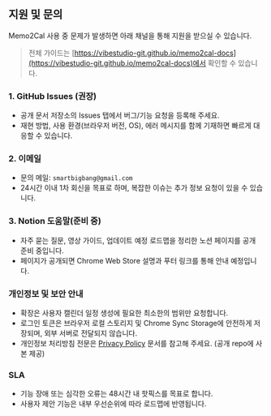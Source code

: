 ## 지원 및 문의

Memo2Cal 사용 중 문제가 발생하면 아래 채널을 통해 지원을 받으실 수 있습니다.

> 전체 가이드는 [https://vibestudio-git.github.io/memo2cal-docs](https://vibestudio-git.github.io/memo2cal-docs)에서 확인할 수 있습니다.

### 1. GitHub Issues (권장)

-   공개 문서 저장소의 Issues 탭에서 버그/기능 요청을 등록해 주세요.
-   재현 방법, 사용 환경(브라우저 버전, OS), 에러 메시지를 함께 기재하면 빠르게 대응할 수 있습니다.

### 2. 이메일

-   문의 메일: `smartbigbang@gmail.com`
-   24시간 이내 1차 회신을 목표로 하며, 복잡한 이슈는 추가 정보 요청이 있을 수 있습니다.

### 3. Notion 도움말(준비 중)

-   자주 묻는 질문, 영상 가이드, 업데이트 예정 로드맵을 정리한 노션 페이지를 공개 준비 중입니다.
-   페이지가 공개되면 Chrome Web Store 설명과 푸터 링크를 통해 안내 예정입니다.

### 개인정보 및 보안 안내

-   확장은 사용자 캘린더 일정 생성에 필요한 최소한의 범위만 요청합니다.
-   로그인 토큰은 브라우저 로컬 스토리지 및 Chrome Sync Storage에 안전하게 저장되며, 외부 서버로 전달되지 않습니다.
-   개인정보 처리방침 전문은 [Privacy Policy](../privacy-policy.md) 문서를 참고해 주세요. (공개 repo에 사본 제공)

### SLA

-   기능 장애 또는 심각한 오류는 48시간 내 핫픽스를 목표로 합니다.
-   사용자 제안 기능은 내부 우선순위에 따라 로드맵에 반영됩니다.
